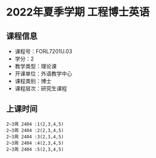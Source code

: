 # 2022年夏季学期 工程博士英语 






## 课程信息

- 课程号：FORL7201U.03
- 学分：2
- 教学类型：理论课
- 开课单位：外语教学中心
- 课程类别：博士
- 课程层次：研究生课程

## 上课时间

```
2~3周 2404 :1(2,3,4,5)
2~3周 2404 :2(2,3,4,5)
2~3周 2404 :3(2,3,4,5)
2~3周 2404 :4(2,3,4,5)
2~3周 2404 :5(2,3,4,5)
```

